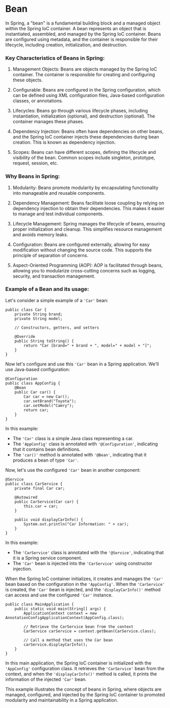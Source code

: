 # Bean

In Spring, a "bean" is a fundamental building block and a managed object within the Spring
IoC container. A bean represents an object that is instantiated, assembled, and managed by
the Spring IoC container. Beans are configured using metadata, and the container is responsible
for their lifecycle, including creation, initialization, and destruction.

### Key Characteristics of Beans in Spring:

1. Management Objects:
Beans are objects managed by the Spring IoC container. The container is responsible for
creating and configuring these objects.

2. Configurable:
Beans are configured in the Spring configuration, which can be defined using XML configuration
files, Java-based configuration classes, or annotations.

3. Lifecycles:
Beans go through various lifecycle phases, including instantiation, initialization (optional),
and destruction (optional). The container manages these phases.

4. Dependency Injection:
Beans often have dependencies on other beans, and the Spring IoC container injects these
dependencies during bean creation. This is known as dependency injection.

5. Scopes:
Beans can have different scopes, defining the lifecycle and visibility of the bean. Common
scopes include singleton, prototype, request, session, etc.

### Why Beans in Spring:

1. Modularity:
Beans promote modularity by encapsulating functionality into manageable and reusable
components.

2. Dependency Management:
Beans facilitate loose coupling by relying on dependency injection to obtain their
dependencies. This makes it easier to manage and test individual components.

3. Lifecycle Management:
Spring manages the lifecycle of beans, ensuring proper initialization and cleanup. This
simplifies resource management and avoids memory leaks.

4. Configuration:
Beans are configured externally, allowing for easy modification without changing the source
code. This supports the principle of separation of concerns.

5. Aspect-Oriented Programming (AOP):
AOP is facilitated through beans, allowing you to modularize cross-cutting concerns such as
logging, security, and transaction management.

### Example of a Bean and its usage:

Let's consider a simple example of a `'Car'` bean:
```
public class Car {
    private String brand;
    private String model;
    
    // Constructors, getters, and setters
    
    @Override
    public String toString() {
        return "Car [brand=" + brand + ", model=" + model + "]";
    }
}
```

Now let's configure and use this `'Car'` bean in a Spring application. We'll use Java-based
configuration:
```
@Configuration
public class AppConfig {
    @Bean
    public Car car() {
        Car car = new Car();
        car.setBrand("Toyota");
        car.setModel("Camry");
        return car;
    }
}
```

In this example:

- The `'Car'` class is a simple Java class representing a car.
- The `'AppConfig'` class is annotated with `'@Configuration'`, indicating that it contains
bean definitions.
- The `'car()'` method is annotated with `'@Bean'`, indicating that it produces a bean of
type `'Car'`.

Now, let's use the configured `'Car'` bean in another component:
```
@Service
public class CarService {
    private final Car car;
    
    @Autowired
    public CarService(Car car) {
        this.car = car;
    }
    
    public void displayCarInfo() {
        System.out.println("Car Information: " + car);
    }
}
```

In this example:

- The `'CarService'` class is annotated with the `'@Service'`, indicating that it is a Spring
service component.
- The `'Car'` bean is injected into the `'CarService'` using constructor injection.

When the Spring IoC container initializes, it creates and manages the `'Car'` bean based on
the configuration in the `'AppConfig'`. When the `'CarService'` is created, the `'Car'` bean
is injected, and the `'displayCarInfo()'` method can access and use the configured `'Car'`
instance.

```
public class MainApplication {
    public static void main(String[] args) {
        ApplicationContext context = new AnnotationConfigApplicationContext(AppConfig.class);
        
        // Retrieve the CarService bean from the context
        CarService carService = context.getBean(CarService.class);
        
        // Call a method that uses the Car bean
        carService.displayCarInfo();
    }
}
```
In this main application, the Spring IoC container is initialized with the `'AppConfig'`
configuration class. It retrieves the `'CarService'` bean from the context, and when the
`'displayCarInfo()'` method is called, it prints the information of the injected `'Car'`
bean.

This example illustrates the concept of beans in Spring, where objects are managed,
configured, and injected by the Spring IoC container to promoted modularity and
maintainability in a Spring application.

